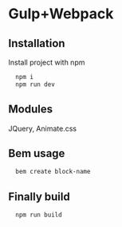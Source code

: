
# Gulp+Webpack

## Installation

Install project with npm

```bash
  npm i
  npm run dev
```

## Modules
JQuery, Animate.css

## Bem usage

```bash
  bem create block-name
```

## Finally build

```bash
  npm run build
```



